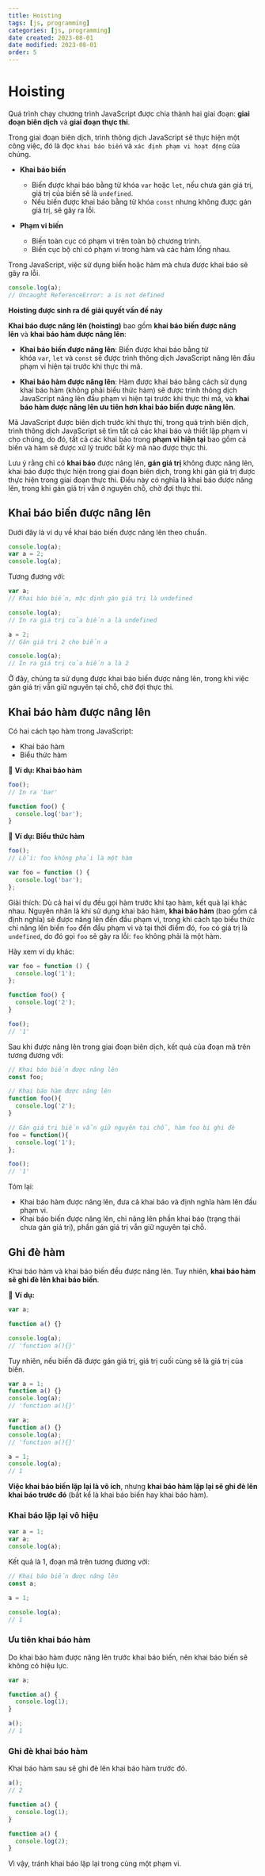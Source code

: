 ```yaml
---
title: Hoisting
tags: [js, programming]
categories: [js, programming]
date created: 2023-08-01
date modified: 2023-08-01
order: 5
---
```


# Hoisting

Quá trình chạy chương trình JavaScript được chia thành hai giai đoạn: **giai đoạn biên dịch** và **giai đoạn thực thi**.

Trong giai đoạn biên dịch, trình thông dịch JavaScript sẽ thực hiện một công việc, đó là đọc `khai báo biến` và `xác định phạm vi hoạt động` của chúng.

- **Khai báo biến**

    - Biến được khai báo bằng từ khóa `var` hoặc `let`, nếu chưa gán giá trị, giá trị của biến sẽ là `undefined`.
    - Nếu biến được khai báo bằng từ khóa `const` nhưng không được gán giá trị, sẽ gây ra lỗi.
- **Phạm vi biến**

    - Biến toàn cục có phạm vi trên toàn bộ chương trình.
    - Biến cục bộ chỉ có phạm vi trong hàm và các hàm lồng nhau.

Trong JavaScript, việc sử dụng biến hoặc hàm mà chưa được khai báo sẽ gây ra lỗi.

```js
console.log(a);
// Uncaught ReferenceError: a is not defined
```

**Hoisting được sinh ra để giải quyết vấn đề này**

**Khai báo được nâng lên (hoisting)** bao gồm **khai báo biến được nâng lên** và **khai báo hàm được nâng lên**:

- **Khai báo biến được nâng lên**: Biến được khai báo bằng từ khóa `var`, `let` và `const` sẽ được trình thông dịch JavaScript nâng lên đầu phạm vi hiện tại trước khi thực thi mã.

- **Khai báo hàm được nâng lên**: Hàm được khai báo bằng cách sử dụng khai báo hàm (không phải biểu thức hàm) sẽ được trình thông dịch JavaScript nâng lên đầu phạm vi hiện tại trước khi thực thi mã, và **khai báo hàm được nâng lên ưu tiên hơn khai báo biến được nâng lên**.

Mã JavaScript được biên dịch trước khi thực thi, trong quá trình biên dịch, trình thông dịch JavaScript sẽ tìm tất cả các khai báo và thiết lập phạm vi cho chúng, do đó, tất cả các khai báo trong **phạm vi hiện tại** bao gồm cả biến và hàm sẽ được xử lý trước bất kỳ mã nào được thực thi.

Lưu ý rằng chỉ có **khai báo** được nâng lên, **gán giá trị** không được nâng lên, khai báo được thực hiện trong giai đoạn biên dịch, trong khi gán giá trị được thực hiện trong giai đoạn thực thi. Điều này có nghĩa là khai báo được nâng lên, trong khi gán giá trị vẫn ở nguyên chỗ, chờ đợi thực thi.

## Khai báo biến được nâng lên

Dưới đây là ví dụ về khai báo biến được nâng lên theo chuẩn.

```js
console.log(a);
var a = 2;
console.log(a);
```

Tương đương với:

```js
var a;
// Khai báo biến, mặc định gán giá trị là undefined

console.log(a);
// In ra giá trị của biến a là undefined

a = 2;
// Gán giá trị 2 cho biến a

console.log(a);
// In ra giá trị của biến a là 2
```

Ở đây, chúng ta sử dụng được khai báo biến được nâng lên, trong khi việc gán giá trị vẫn giữ nguyên tại chỗ, chờ đợi thực thi.

## Khai báo hàm được nâng lên

Có hai cách tạo hàm trong JavaScript:

- Khai báo hàm
- Biểu thức hàm

🌰 **Ví dụ: Khai báo hàm**

```js
foo();
// In ra 'bar'

function foo() {
  console.log('bar');
}
```

🌰 **Ví dụ: Biểu thức hàm**

```js
foo();
// Lỗi: foo không phải là một hàm

var foo = function () {
  console.log('bar');
};
```

Giải thích: Dù cả hai ví dụ đều gọi hàm trước khi tạo hàm, kết quả lại khác nhau. Nguyên nhân là khi sử dụng khai báo hàm, **khai báo hàm** (bao gồm cả định nghĩa) sẽ được nâng lên đến đầu phạm vi, trong khi cách tạo biểu thức chỉ nâng lên biến `foo` đến đầu phạm vi và tại thời điểm đó, `foo` có giá trị là `undefined`, do đó gọi `foo` sẽ gây ra lỗi: `foo` không phải là một hàm.

Hãy xem ví dụ khác:

```js
var foo = function () {
  console.log('1');
};

function foo() {
  console.log('2');
}

foo();
// '1'
```

Sau khi được nâng lên trong giai đoạn biên dịch, kết quả của đoạn mã trên tương đương với:

```js
// Khai báo biến được nâng lên
const foo;

// Khai báo hàm được nâng lên
function foo(){
  console.log('2');
}

// Gán giá trị biến vẫn giữ nguyên tại chỗ, hàm foo bị ghi đè
foo = function(){
  console.log('1');
};

foo();
// '1'
```

Tóm lại:

- Khai báo hàm được nâng lên, đưa cả khai báo và định nghĩa hàm lên đầu phạm vi.
- Khai báo biến được nâng lên, chỉ nâng lên phần khai báo (trạng thái chưa gán giá trị), phần gán giá trị vẫn giữ nguyên tại chỗ.

## Ghi đè hàm

Khai báo hàm và khai báo biến đều được nâng lên. Tuy nhiên, **khai báo hàm sẽ ghi đè lên khai báo biến**.

🌰 **Ví dụ:**

```js
var a;

function a() {}

console.log(a);
// 'function a(){}'
```

Tuy nhiên, nếu biến đã được gán giá trị, giá trị cuối cùng sẽ là giá trị của biến.

```js
var a = 1;
function a() {}
console.log(a);
// 'function a(){}'

var a;
function a() {}
console.log(a);
// 'function a(){}'

a = 1;
console.log(a);
// 1
```

**Việc khai báo biến lặp lại là vô ích**, nhưng **khai báo hàm lặp lại sẽ ghi đè lên khai báo trước đó** (bất kể là khai báo biến hay khai báo hàm).

### Khai báo lặp lại vô hiệu

```js
var a = 1;
var a;
console.log(a);
```

Kết quả là 1, đoạn mã trên tương đương với:

```js
// Khai báo biến được nâng lên
const a;

a = 1;

console.log(a);
// 1
```

### Ưu tiên khai báo hàm

Do khai báo hàm được nâng lên trước khai báo biến, nên khai báo biến sẽ không có hiệu lực.

```js
var a;

function a() {
  console.log(1);
}

a();
// 1
```

### Ghi đè khai báo hàm

Khai báo hàm sau sẽ ghi đè lên khai báo hàm trước đó.

```js
a();
// 2

function a() {
  console.log(1);
}

function a() {
  console.log(2);
}
```

Vì vậy, tránh khai báo lặp lại trong cùng một phạm vi.
